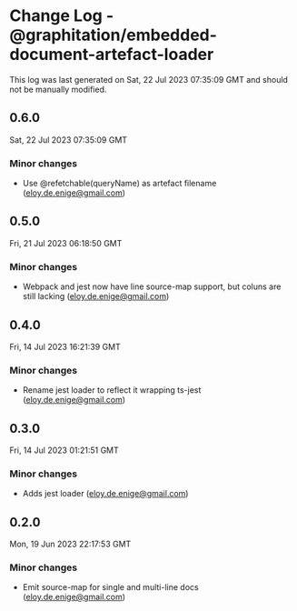 # Change Log - @graphitation/embedded-document-artefact-loader

This log was last generated on Sat, 22 Jul 2023 07:35:09 GMT and should not be manually modified.

<!-- Start content -->

## 0.6.0

Sat, 22 Jul 2023 07:35:09 GMT

### Minor changes

- Use @refetchable(queryName) as artefact filename (eloy.de.enige@gmail.com)

## 0.5.0

Fri, 21 Jul 2023 06:18:50 GMT

### Minor changes

- Webpack and jest now have line source-map support, but coluns are still lacking (eloy.de.enige@gmail.com)

## 0.4.0

Fri, 14 Jul 2023 16:21:39 GMT

### Minor changes

- Rename jest loader to reflect it wrapping ts-jest (eloy.de.enige@gmail.com)

## 0.3.0

Fri, 14 Jul 2023 01:21:51 GMT

### Minor changes

- Adds jest loader (eloy.de.enige@gmail.com)

## 0.2.0

Mon, 19 Jun 2023 22:17:53 GMT

### Minor changes

- Emit source-map for single and multi-line docs (eloy.de.enige@gmail.com)
